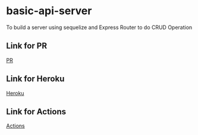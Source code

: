 # basic-api-server
To build a server using sequelize and Express Router to do CRUD Operation

## Link for PR 
[PR](https://github.com/BahaaNimer/basic-api-server/pull/1)

## Link for Heroku
[Heroku](https://bahaa-basic-api-server.herokuapp.com/)

## Link for Actions
[Actions](https://github.com/BahaaNimer/basic-api-server/actions)
